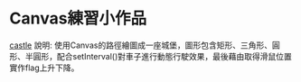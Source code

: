 # Canvas練習小作品
[castle](https://chentsungyu.github.io/Canvas/castle.html)
說明:
使用Canvas的路徑繪圖成一座城堡，圖形包含矩形、三角形、圓形、半圓形，配合setInterval()對車子進行動態行駛效果，最後藉由取得滑鼠位置實作flag上升下降。
